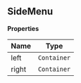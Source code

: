<a name="SideMenu"></a>

## SideMenu
**Properties**

| Name | Type |
| --- | --- |
| left | <code>Container</code> | 
| right | <code>Container</code> | 


